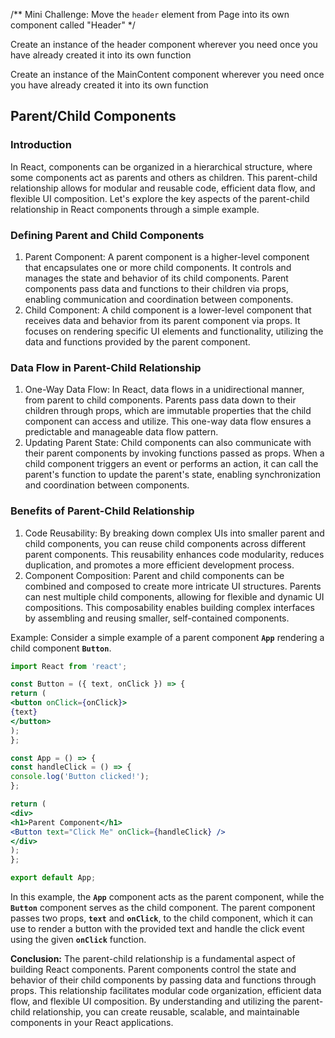 /**
Mini Challenge:
Move the `header` element from Page into 
its own component called "Header"
*/

Create an instance of the header component wherever you need once you have already created it into its own function

Create an instance of the MainContent component wherever you need once you have already created it into its own function



## Parent/Child Components

### Introduction

In React, components can be organized in a hierarchical structure, where some components act as parents and others as children. This parent-child relationship allows for modular and reusable code, efficient data flow, and flexible UI composition. Let's explore the key aspects of the parent-child relationship in React components through a simple example.

### Defining Parent and Child Components

1. Parent Component: A parent component is a higher-level component that encapsulates one or more child components. It controls and manages the state and behavior of its child components. Parent components pass data and functions to their children via props, enabling communication and coordination between components.
2. Child Component: A child component is a lower-level component that receives data and behavior from its parent component via props. It focuses on rendering specific UI elements and functionality, utilizing the data and functions provided by the parent component.

### Data Flow in Parent-Child Relationship

1. One-Way Data Flow: In React, data flows in a unidirectional manner, from parent to child components. Parents pass data down to their children through props, which are immutable properties that the child component can access and utilize. This one-way data flow ensures a predictable and manageable data flow pattern.
2. Updating Parent State: Child components can also communicate with their parent components by invoking functions passed as props. When a child component triggers an event or performs an action, it can call the parent's function to update the parent's state, enabling synchronization and coordination between components.

### Benefits of Parent-Child Relationship

1. Code Reusability: By breaking down complex UIs into smaller parent and child components, you can reuse child components across different parent components. This reusability enhances code modularity, reduces duplication, and promotes a more efficient development process.
2. Component Composition: Parent and child components can be combined and composed to create more intricate UI structures. Parents can nest multiple child components, allowing for flexible and dynamic UI compositions. This composability enables building complex interfaces by assembling and reusing smaller, self-contained components.

Example:
Consider a simple example of a parent component **`App`** rendering a child component **`Button`**.

```jsx
import React from 'react';

const Button = ({ text, onClick }) => {
return (
<button onClick={onClick}>
{text}
</button>
);
};

const App = () => {
const handleClick = () => {
console.log('Button clicked!');
};

return (
<div>
<h1>Parent Component</h1>
<Button text="Click Me" onClick={handleClick} />
</div>
);
};

export default App;
```

In this example, the **`App`** component acts as the parent component, while the **`Button`** component serves as the child component. The parent component passes two props, **`text`** and **`onClick`**, to the child component, which it can use to render a button with the provided text and handle the click event using the given **`onClick`** function.

**Conclusion:** The parent-child relationship is a fundamental aspect of building React components. Parent components control the state and behavior of their child components by passing data and functions through props. This relationship facilitates modular code organization, efficient data flow, and flexible UI composition. By understanding and utilizing the parent-child relationship, you can create reusable, scalable, and maintainable components in your React applications.
